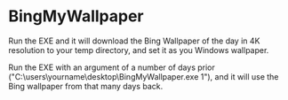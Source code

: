 # BingMyWallpaper

Run the EXE and it will download the Bing Wallpaper of the day in 4K resolution to your temp directory, and set it as you Windows wallpaper.

Run the EXE with an argument of a number of days prior ("C:\users\yourname\desktop\BingMyWallpaper.exe 1"), and it will use the Bing wallpaper from that many days back.

